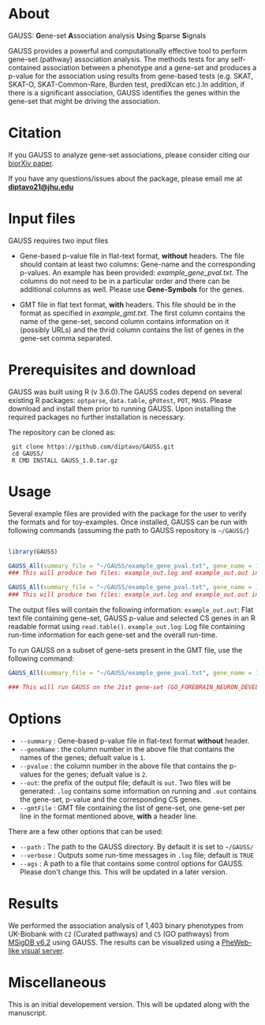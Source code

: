 # About

GAUSS: **G**ene-set **A**ssociation analysis **U**sing **S**parse **S**ignals

GAUSS provides a powerful and computationally effective tool to perform gene-set (pathway) association analysis. The methods tests for any self-contained association between a phenotype and a gene-set and produces a p-value for the association using results from gene-based tests (e.g. SKAT, SKAT-O, SKAT-Common-Rare, Burden test, prediXcan etc.).In addition, if there is a significant association, GAUSS identifies the genes within the gene-set that might be driving the association.

# Citation 

If you GAUSS to analyze gene-set associations, please consider citing our [biorXiv paper](https://www.biorxiv.org/content/10.1101/799791v1). 

If you have any questions/issues about the package, please email me at **diptavo21@jhu.edu**

# Input files

GAUSS requires two input files

- Gene-based p-value file in flat-text format, **without** headers. The file should contain at least two columns: Gene-name and the corresponding p-values. An example has been provided: *example_gene_pval.txt*. The columns do not need to be in a particular order and there can be additional columns as well. Please use **Gene-Symbols** for the genes.

- GMT file in flat text format, **with** headers. This file should be in the format as specified in *example_gmt.txt*. The first column contains the name of the gene-set, second column contains information on it (possibly URLs) and the thrid column contains the list of genes in the gene-set comma separated.

# Prerequisites and download

GAUSS was built using R (v 3.6.0).The GAUSS codes depend on several existing R packages: `optparse`, `data.table`, `gPdtest`, `POT`, `MASS`. Please download and install them prior to running GAUSS. Upon installing the required packages no further installation is necessary.

The repository can be cloned as:

```
 git clone https://github.com/diptavo/GAUSS.git
 cd GAUSS/
 R CMD INSTALL GAUSS_1.0.tar.gz 
```

# Usage

Several example files are provided with the package for the user to verify the formats and for toy-examples.
Once installed, GAUSS can be run with following commands (assuming the path to GAUSS repository is `~/GAUSS/`)

```R

library(GAUSS)

GAUSS_All(summary_file = "~/GAUSS/example_gene_pval.txt", gene_name = 1, pv_name = 2, output_file = "example_out", gmt = "~/GAUSS/example_gmt.txt", ags = "def",verbose = TRUE,parallel = FALSE)
### This will produce two files: example_out.log and example_out.out in about 0.7 minutes. 

GAUSS_All(summary_file = "~/GAUSS/example_gene_pval.txt", gene_name = 1, pv_name = 2, output_file = "example_out", gmt = "~/GAUSS/example_gmt2.txt", ags = "def",verbose = TRUE,parallel = FALSE)
### This will produce two files: example_out.log and example_out.out in about 6 minutes.  
```
The output files will contain the following information:
`example_out.out`: Flat text file containing gene-set, GAUSS p-value and selected CS genes in an R readable format using `read.table()`.
`example_out.log`: Log file containing run-time information for each gene-set and the overall run-time.

To run GAUSS on a subset of gene-sets present in the GMT file, use the following command:

```R
GAUSS_All(summary_file = "~/GAUSS/example_gene_pval.txt", gene_name = 1, pv_name = 2, output_file = "example_out", gmt = "~/GAUSS/example_gmt2.txt", ags = "def",verbose = TRUE,parallel = TRUE,start = 21,stop = 50)

### This will run GAUSS on the 21st gene-set (GO_FOREBRAIN_NEURON_DEVELOPMENT) through 50th gene-set (GO_ACYLGLYCEROL_HOMEOSTASIS)
```


# Options

- `--summary` : Gene-based p-value file in flat-text format **without** header.
- `--geneName` : the column number in the above file that contains the names of the genes; defualt value is `1`. 
- `--pvalue` : the column number in the above file that contains the p-values for the genes; defualt value is `2`. 
- `--out`: the prefix of the output file; default is `out`. Two files will be generated: `.log` contains some information on running and `.out` contains the gene-set, p-value and the corresponding CS genes.
- `--gmtFile` : GMT file containing the list of gene-set, one gene-set per line in the format mentioned above, **with** a header line.

There are a few other options that can be used:

- `--path` : The path to the GAUSS directory. By default it is set to `~/GAUSS/`
- `--verbose` : Outputs some run-time messages in `.log` file; default is `TRUE`
- `--ags` : A path to a file that contains some control options for GAUSS. Please don't change this. This will be updated in a later version.

# Results

We performed the association analysis of 1,403 binary phenotypes from UK-Biobank with `C2` (Curated pathways) and `C5` (GO pathways) from [MSigDB v6.2](https://data.broadinstitute.org/gsea-msigdb/msigdb/release/6.2/) using GAUSS. The results can be visualized using a [PheWeb-like visual server](http://ukb-pathway.leelabsg.org/). 

# Miscellaneous 

This is an initial developement version. This will be updated along with the manuscript. 
